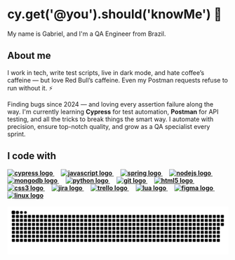 <h1 align="left">cy.get('@you').should('knowMe') 👋</h1>

<p align="left">
  My name is Gabriel, and I'm a QA Engineer from Brazil.
</p>

<h2 align="left">About me</h2>
<p align="left">

  I work in tech, write test scripts, live in dark mode, and hate coffee’s caffeine — but love Red Bull’s caffeine. Even my Postman requests refuse to run without it. ⚡



  Finding bugs since 2024 — and loving every assertion failure along the way.
  I'm currently learning <strong>Cypress</strong> for test automation, <strong>Postman</strong> for API testing, and all the tricks to break things the smart way.  I automate with precision, ensure top-notch quality, and grow as a QA specialist every sprint.<b>
  
</p>

<h2 align="left">I code with</h2>

<div align="left">
  <a href="https://www.cypress.io" target="_blank" rel="noreferrer">
    <img src="https://cdn.simpleicons.org/cypress/ffffff" height="40" alt="cypress logo" />
  </a>
  <img width="12" />
  <a href="https://developer.mozilla.org/en-US/docs/Web/JavaScript" target="_blank" rel="noreferrer">
    <img src="https://cdn.jsdelivr.net/gh/devicons/devicon/icons/javascript/javascript-original.svg" height="40" alt="javascript logo" />
  </a>
  <img width="12" />
  <a href="https://spring.io" target="_blank" rel="noreferrer">
    <img src="https://cdn.jsdelivr.net/gh/devicons/devicon/icons/spring/spring-original.svg" height="40" alt="spring logo" />
  </a>
  <img width="12" />
  <a href="https://nodejs.org" target="_blank" rel="noreferrer">
    <img src="https://cdn.jsdelivr.net/gh/devicons/devicon/icons/nodejs/nodejs-original.svg" height="40" alt="nodejs logo" />
  </a>
  <img width="12" />
  <a href="https://www.mongodb.com" target="_blank" rel="noreferrer">
    <img src="https://cdn.jsdelivr.net/gh/devicons/devicon/icons/mongodb/mongodb-original.svg" height="40" alt="mongodb logo" />
  </a>
  <img width="12" />
  <a href="https://www.python.org" target="_blank" rel="noreferrer">
    <img src="https://cdn.jsdelivr.net/gh/devicons/devicon/icons/python/python-original.svg" height="40" alt="python logo" />
  </a>
  <img width="12" />
  <a href="https://git-scm.com" target="_blank" rel="noreferrer">
    <img src="https://cdn.jsdelivr.net/gh/devicons/devicon/icons/git/git-original.svg" height="40" alt="git logo" />
  </a>
  <img width="12" />
  <a href="https://developer.mozilla.org/en-US/docs/Web/HTML" target="_blank" rel="noreferrer">
    <img src="https://cdn.jsdelivr.net/gh/devicons/devicon/icons/html5/html5-original.svg" height="40" alt="html5 logo" />
  </a>
  <img width="12" />
  <a href="https://developer.mozilla.org/en-US/docs/Web/CSS" target="_blank" rel="noreferrer">
    <img src="https://cdn.jsdelivr.net/gh/devicons/devicon/icons/css3/css3-original.svg" height="40" alt="css3 logo" />
  </a>
  <img width="12" />
  <a href="https://www.atlassian.com/software/jira" target="_blank" rel="noreferrer">
    <img src="https://cdn.jsdelivr.net/gh/devicons/devicon/icons/jira/jira-original.svg" height="40" alt="jira logo" />
  </a>
  <img width="12" />
  <a href="https://trello.com" target="_blank" rel="noreferrer">
    <img src="https://cdn.jsdelivr.net/gh/devicons/devicon/icons/trello/trello-plain.svg" height="40" alt="trello logo" />
  </a>
  <img width="12" />
  <a href="https://www.lua.org" target="_blank" rel="noreferrer">
    <img src="https://cdn.jsdelivr.net/gh/devicons/devicon/icons/lua/lua-original.svg" height="40" alt="lua logo" />
  </a>
  <img width="12" />
  <a href="https://www.figma.com" target="_blank" rel="noreferrer">
    <img src="https://cdn.jsdelivr.net/gh/devicons/devicon/icons/figma/figma-original.svg" height="40" alt="figma logo" />
  </a>
  <img width="12" />
  <a href="https://www.linux.org" target="_blank" rel="noreferrer">
    <img src="https://cdn.jsdelivr.net/gh/devicons/devicon/icons/linux/linux-original.svg" height="40" alt="linux logo" />
  </a>
</div>

<br>

<div align="left">
  <img src="https://github.com/amancio-g08/amancio-g08/blob/output/github-snake-dark.svg" alt="snake gif" />
</div>
